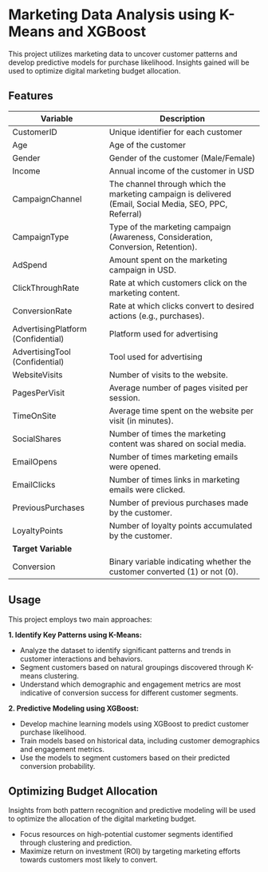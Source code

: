 # Marketing Data Analysis using K-Means and XGBoost

This project utilizes marketing data to uncover customer patterns and develop predictive models for purchase likelihood. Insights gained will be used to optimize digital marketing budget allocation.

## Features

| Variable           | Description                                                                  |
|--------------------|-------------------------------------------------------------------------------|
| CustomerID        | Unique identifier for each customer                                          |
| Age               | Age of the customer                                                            |
| Gender             | Gender of the customer (Male/Female)                                               |
| Income             | Annual income of the customer in USD                                           |
| CampaignChannel    | The channel through which the marketing campaign is delivered (Email, Social Media, SEO, PPC, Referral) |
| CampaignType      | Type of the marketing campaign (Awareness, Consideration, Conversion, Retention). |
| AdSpend            | Amount spent on the marketing campaign in USD.                               |
| ClickThroughRate  | Rate at which customers click on the marketing content.                           |
| ConversionRate     | Rate at which clicks convert to desired actions (e.g., purchases).               |
| AdvertisingPlatform (Confidential) | Platform used for advertising                                  |
| AdvertisingTool    (Confidential) | Tool used for advertising                                        |
| WebsiteVisits      | Number of visits to the website.                                                   |
| PagesPerVisit     | Average number of pages visited per session.                                      |
| TimeOnSite         | Average time spent on the website per visit (in minutes).                         |
| SocialShares       | Number of times the marketing content was shared on social media.                |
| EmailOpens         | Number of times marketing emails were opened.                                   |
| EmailClicks        | Number of times links in marketing emails were clicked.                            |
| PreviousPurchases  | Number of previous purchases made by the customer.                              |
| LoyaltyPoints      | Number of loyalty points accumulated by the customer.                            |
| **Target Variable** |                                                                                |
| Conversion          | Binary variable indicating whether the customer converted (1) or not (0).        |

## Usage

This project employs two main approaches:

**1. Identify Key Patterns using K-Means:**

* Analyze the dataset to identify significant patterns and trends in customer interactions and behaviors.
* Segment customers based on natural groupings discovered through K-means clustering.
* Understand which demographic and engagement metrics are most indicative of conversion success for different customer segments.

**2. Predictive Modeling using XGBoost:**

* Develop machine learning models using XGBoost to predict customer purchase likelihood.
* Train models based on historical data, including customer demographics and engagement metrics.
* Use the models to segment customers based on their predicted conversion probability.

## Optimizing Budget Allocation

Insights from both pattern recognition and predictive modeling will be used to optimize the allocation of the digital marketing budget.

* Focus resources on high-potential customer segments identified through clustering and prediction.
* Maximize return on investment (ROI) by targeting marketing efforts towards customers most likely to convert.
